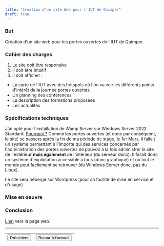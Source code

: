 ```yaml
---
title: "Création d'un site Web pour l'IUT de Quimper"
draft: true
---
```

### But
Création d'un site web pour les portes ouvertes de l'IUT de Quimper.
### Cahier des charges
1) Le site doit être responsive
2) Il doit être intuitif
3) Il doit afficher :
- La carte de l'IUT avec des hotspots où l'on va voir les différents points d'intérêt de la journée portes ouvertes.
- Un planning des conférences
- La description des formations proposées
- Les actualités
### Spécifications techniques
J'ai opté pour l'installation de Wamp Server sur Windows Server 2022 Standard.
<u>Pourquoi ?</u>
Comme les portes ouvertes (et donc par conséquent, le site) se passera après la fin de ma période de stage, le 1er Mars. il fallait un système permettant à l'importe qui des services concernés par l'administration des portes ouvertes de pouvoir à la fois administrer le site de l'extérieur **mais également** de l'intérieur (du serveur donc).
Il fallait donc un système d'exploitation accessible à tous (donc graphique) et où tout le monde peut facilement se retrouver (du Windows Server donc, pas du Linux).

Le site sera hébergé sur Wordpress (pour sa facilité de mise en service et d'usage).
### Mise en oeuvre
### Conclusion
[Lien](https://portesouvertes-iutq.univ-brest.fr) vers la page web.
***
|<button onclick="window.location.href='https://vhascoet-pro.github.io/portfolio-bts.github.io/rds2/rds2_3';">Précédent</button>|<button onclick="window.location.href='https://vhascoet-pro.github.io/portfolio-bts.github.io'">Retour à l'accueil</button>|
|-|-|